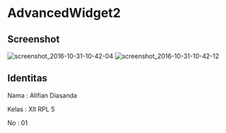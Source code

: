 # AdvancedWidget2

## Screenshot 
![screenshot_2016-10-31-10-42-04](https://cloud.githubusercontent.com/assets/22438078/19843596/b328b860-9f56-11e6-8ea9-5f4b3c30bba4.jpg)
![screenshot_2016-10-31-10-42-12](https://cloud.githubusercontent.com/assets/22438078/19843597/b329baa8-9f56-11e6-85ec-d0b1e708b4f0.jpg)
## Identitas

Nama  : Alifian Diasanda

Kelas : XII RPL 5

No    : 01
